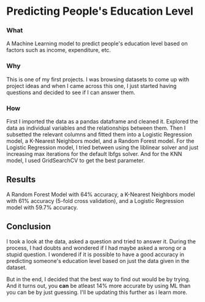 # Predicting People's Education Level
### What
A Machine Learning model to predict people's education level based on factors such as income, expenditure, etc.
### Why
This is one of my first projects. I was browsing datasets to come up with project ideas and when I came across this one, I just started having questions and decided to see if I can answer them.
### How
First I imported the data as a pandas dataframe and cleaned it. Explored the data as individual variables and the relationships between them. Then I subsetted the relevant columns and fitted them into a Logistic Regression model, a K-Nearest Neighbors model, and a Random Forest model. For the Logistic Regression model, I tried between using the liblinear solver and just increasing max iterations for the default lbfgs solver. And for the KNN model, I used GridSearchCV to get the best parameter.
## Results
A Random Forest Model with 64% accuracy, a K-Nearest Neighbors model with 61% accuracy (5-fold cross validation), and a Logistic Regression model with 59.7% accuracy.
## Conclusion
I took a look at the data, asked a question and tried to answer it. During the process, I had doubts and wondered if I had maybe asked a wrong or a stupid question. I wondered if it is possible to have a good accuracy in predicting someone's education level based on just the data given in the dataset. 

But in the end, I decided that the best way to find out would be by trying. And it turns out, you **can** be atleast 14% more accurate by using ML than you can be by just guessing. I'll be updating this further as i learn more.
